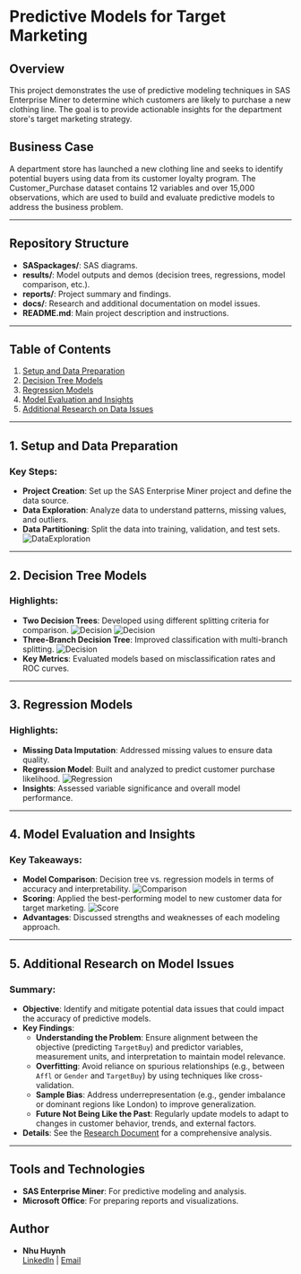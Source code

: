 # Predictive Models for Target Marketing

## Overview
This project demonstrates the use of predictive modeling techniques in SAS Enterprise Miner to determine which customers are likely to purchase a new clothing line. The goal is to provide actionable insights for the department store's target marketing strategy.

## Business Case
A department store has launched a new clothing line and seeks to identify potential buyers using data from its customer loyalty program. The Customer_Purchase dataset contains 12 variables and over 15,000 observations, which are used to build and evaluate predictive models to address the business problem.

---
## Repository Structure
- **SASpackages/**: SAS diagrams.
- **results/**: Model outputs and demos (decision trees, regressions, model comparison, etc.).
- **reports/**: Project summary and findings.
- **docs/**: Research and additional documentation on model issues.
- **README.md**: Main project description and instructions.


---
## Table of Contents
1. [Setup and Data Preparation](#1-setup-and-data-preparation)
2. [Decision Tree Models](#2-decision-tree-models)
3. [Regression Models](#3-regression-models)
4. [Model Evaluation and Insights](#4-model-evaluation-and-insights)
5. [Additional Research on Data Issues](#5-additional-research-on-data-issues)

---

## 1. Setup and Data Preparation
### Key Steps:
- **Project Creation**: Set up the SAS Enterprise Miner project and define the data source.
- **Data Exploration**: Analyze data to understand patterns, missing values, and outliers.
- **Data Partitioning**: Split the data into training, validation, and test sets.
![DataExploration](results/DataExploration.png)
---

## 2. Decision Tree Models
### Highlights:
- **Two Decision Trees**: Developed using different splitting criteria for comparison.
  ![Decision](results/2-BranchDecisionTree.png)
  ![Decision](results/2-BranchDecisionTree(2).png)
- **Three-Branch Decision Tree**: Improved classification with multi-branch splitting.
  ![Decision](results/3-BranchDecisionTree.png)
- **Key Metrics**: Evaluated models based on misclassification rates and ROC curves.

---

## 3. Regression Models
### Highlights:
- **Missing Data Imputation**: Addressed missing values to ensure data quality.
- **Regression Model**: Built and analyzed to predict customer purchase likelihood.
  ![Regression](results/Regression.png)
- **Insights**: Assessed variable significance and overall model performance.

---

## 4. Model Evaluation and Insights
### Key Takeaways:
- **Model Comparison**: Decision tree vs. regression models in terms of accuracy and interpretability.
  ![Comparison](results/ModelComparison.png)
- **Scoring**: Applied the best-performing model to new customer data for target marketing.
  ![Score](results/ModelScoring.png)
- **Advantages**: Discussed strengths and weaknesses of each modeling approach.

---

## 5. Additional Research on Model Issues
### Summary:
- **Objective**: Identify and mitigate potential data issues that could impact the accuracy of predictive models.
- **Key Findings**:
  - **Understanding the Problem**: Ensure alignment between the objective (predicting `TargetBuy`) and predictor variables, measurement units, and interpretation to maintain model relevance.  
  - **Overfitting**: Avoid reliance on spurious relationships (e.g., between `Affl` or `Gender` and `TargetBuy`) by using techniques like cross-validation.  
  - **Sample Bias**: Address underrepresentation (e.g., gender imbalance or dominant regions like London) to improve generalization.  
  - **Future Not Being Like the Past**: Regularly update models to adapt to changes in customer behavior, trends, and external factors.  
- **Details**: See the [Research Document](docs/Data_Issues_Research.pdf) for a comprehensive analysis.

---
## Tools and Technologies
- **SAS Enterprise Miner**: For predictive modeling and analysis.
- **Microsoft Office**: For preparing reports and visualizations.

## Author
- **Nhu Huynh**  
  [LinkedIn](https://www.linkedin.com/in/nhuhuynhh/) | [Email](mailto:nhuthituyet.huynh@gmail.com)

